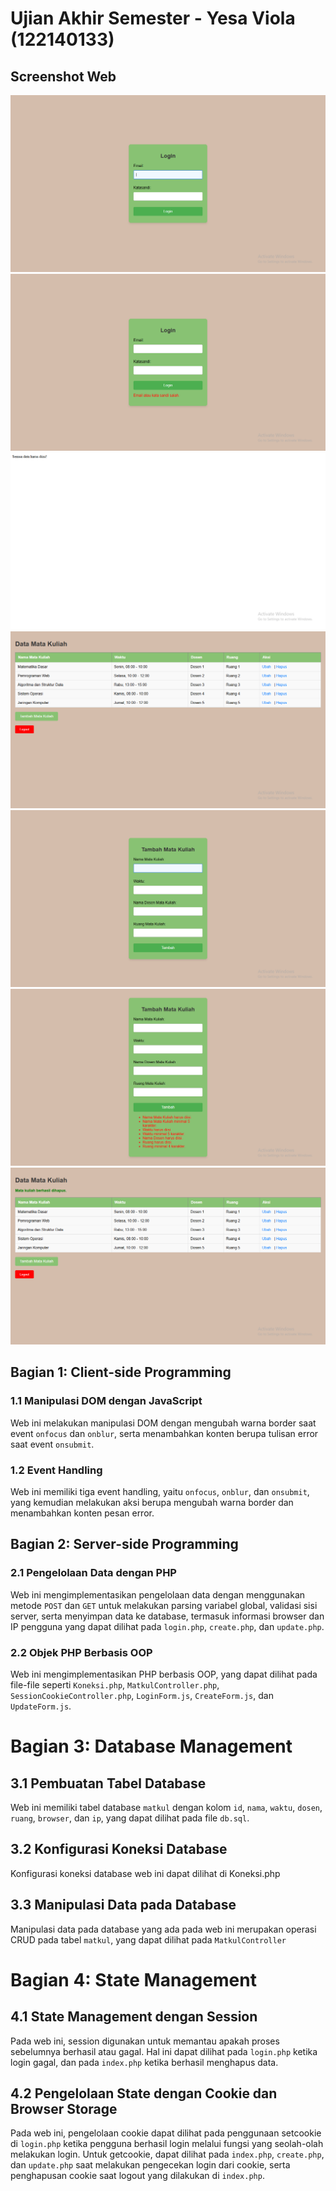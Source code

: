 # Ujian Akhir Semester - Yesa Viola (122140133) #
## Screenshot Web
![halaman login](/Screenshot/login.png)
![halaman login gagal](/Screenshot/login-gagal.png)
![validasi server gagal](/Screenshot/validasi-server-gagal.png)
![index](/Screenshot/index.png)
![tambah mata kuliah](/Screenshot/tambah-mata-kuliah.png)
![tambah mata kuliah gagal](/Screenshot/tambah-mata-kuliah-fail.png)
![index setelah hapus](/Screenshot/index-setelah-hapus.png)
## Bagian 1: Client-side Programming ##
### 1.1 Manipulasi DOM dengan JavaScript ###
Web ini melakukan manipulasi DOM dengan mengubah warna border saat event `onfocus` dan `onblur`, serta menambahkan konten berupa tulisan error saat event `onsubmit`.
### 1.2 Event Handling ###
Web ini memiliki tiga event handling, yaitu `onfocus`, `onblur`, dan `onsubmit`, yang kemudian melakukan aksi berupa mengubah warna border dan menambahkan konten pesan error.
## Bagian 2: Server-side Programming ##
### 2.1 Pengelolaan Data dengan PHP ###
Web ini mengimplementasikan pengelolaan data dengan menggunakan metode `POST` dan `GET` untuk melakukan parsing variabel global, validasi sisi server, serta menyimpan data ke database, termasuk informasi browser dan IP pengguna yang dapat dilihat pada `login.php`, `create.php`, dan `update.php`.
### 2.2 Objek PHP Berbasis OOP
Web ini mengimplementasikan PHP berbasis OOP, yang dapat dilihat pada file-file seperti `Koneksi.php`, `MatkulController.php`, `SessionCookieController.php`, `LoginForm.js`, `CreateForm.js`, dan `UpdateForm.js`.
# Bagian 3: Database Management #
## 3.1 Pembuatan Tabel Database ##
Web ini memiliki tabel database `matkul` dengan kolom `id`, `nama`, `waktu`, `dosen`, `ruang`, `browser`, dan `ip`, yang dapat dilihat pada file `db.sql`.
## 3.2 Konfigurasi Koneksi Database ##
Konfigurasi koneksi database web ini dapat dilihat di Koneksi.php
## 3.3 Manipulasi Data pada Database ##
Manipulasi data pada database yang ada pada web ini merupakan operasi CRUD pada tabel `matkul`, yang dapat dilihat pada `MatkulController`
# Bagian 4: State Management #
## 4.1 State Management dengan Session
Pada web ini, session digunakan untuk memantau apakah proses sebelumnya berhasil atau gagal. Hal ini dapat dilihat pada `login.php` ketika login gagal, dan pada `index.php` ketika berhasil menghapus data.
## 4.2 Pengelolaan State dengan Cookie dan Browser Storage
Pada web ini, pengelolaan cookie dapat dilihat pada penggunaan setcookie di `login.php` ketika pengguna berhasil login melalui fungsi yang seolah-olah melakukan login. Untuk getcookie, dapat dilihat pada `index.php`, `create.php`, dan `update.php` saat melakukan pengecekan login dari cookie, serta penghapusan cookie saat logout yang dilakukan di `index.php`.
